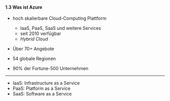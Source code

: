 #### 1.3 Was ist Azure

- hoch skalierbare Cloud-Computing Plattform
    - IaaS, PaaS, SaaS und weitere Services
    - seit 2010 verfügbar
    - *Hybrid Cloud*


- Über 70+ Angebote
- 54 globale Regionen
- 90% der Fortune-500 Unternehmen

---
- IaaS: Infrastructure as a Service
- PaaS: Platform as a Service
- SaaS: Software as a Service
